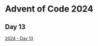 # Advent of Code 2024

## Day 13

[2024 - Day 13](https://adventofcode.com/2024/day/13 "Advent of Code 2024 Day 13")